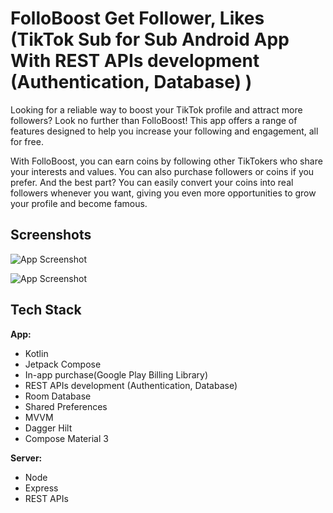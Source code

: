 
# FolloBoost Get Follower, Likes (TikTok Sub for Sub Android App With REST APIs development (Authentication, Database) )


Looking for a reliable way to boost your TikTok profile and attract more followers? Look no further than FolloBoost! This app offers a range of features designed to help you increase your following and engagement, all for free.

With FolloBoost, you can earn coins by following other TikTokers who share your interests and values. You can also purchase followers or coins if you prefer. And the best part? You can easily convert your coins into real followers whenever you want, giving you even more opportunities to grow your profile and become famous.



## Screenshots

![App Screenshot](
https://i.postimg.cc/7GsmbFJf/Group-2.png)


![App Screenshot](https://i.postimg.cc/Z9JcHbrW/Group-1.png)


## Tech Stack

**App:** 
- Kotlin 
- Jetpack Compose
- In-app purchase(Google Play Billing Library)
- REST APIs development (Authentication, Database)
- Room Database 
- Shared Preferences
- MVVM
- Dagger Hilt
- Compose Material 3

**Server:** 
- Node
- Express
- REST APIs

